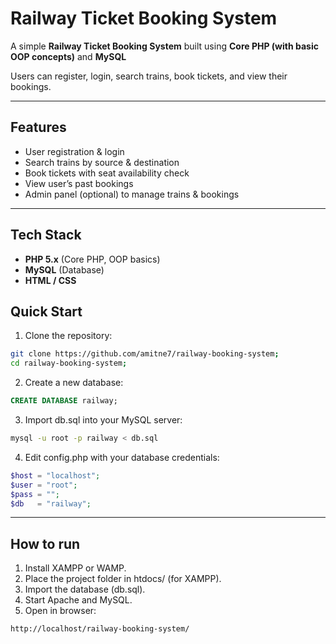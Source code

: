 # Railway Ticket Booking System

A simple **Railway Ticket Booking System** built using **Core PHP (with basic OOP concepts)** and **MySQL**

Users can register, login, search trains, book tickets, and view their bookings.

---

## Features

- User registration & login  
- Search trains by source & destination  
- Book tickets with seat availability check  
- View user’s past bookings  
- Admin panel (optional) to manage trains & bookings  

---

## Tech Stack

- **PHP 5.x** (Core PHP, OOP basics)  
- **MySQL** (Database)  
- **HTML / CSS**

## Quick Start
1. Clone the repository:
```bash
git clone https://github.com/amitne7/railway-booking-system;
cd railway-booking-system;
```
2. Create a new database:
```sql
CREATE DATABASE railway;
```
3. Import db.sql into your MySQL server:
```bash
mysql -u root -p railway < db.sql
```
4. Edit config.php with your database credentials:
```php
$host = "localhost";
$user = "root";
$pass = "";
$db   = "railway";
```

---
## How to run
1. Install XAMPP or WAMP.
2. Place the project folder in htdocs/ (for XAMPP).
3. Import the database (db.sql).
4. Start Apache and MySQL.
5. Open in browser:
```bash
http://localhost/railway-booking-system/
```